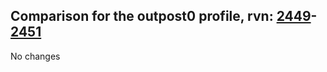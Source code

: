 ## Comparison for the outpost0 profile, rvn: [2449](https://github.com/PRO100KatYT/FortniteProfileRevisions/tree/main/profiles/outpost0/2449%20outpost0.json)-[2451](https://github.com/PRO100KatYT/FortniteProfileRevisions/tree/main/profiles/outpost0/2451%20outpost0.json)

No changes
